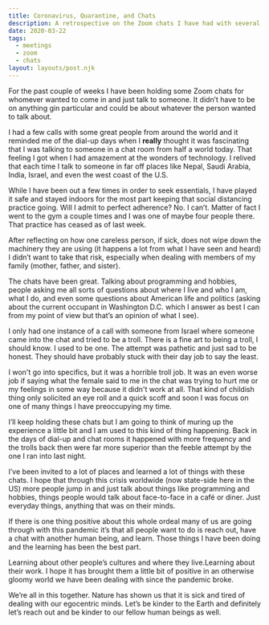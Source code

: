 ```yaml
---
title: Coronavirus, Quarantine, and Chats
description: A retrospective on the Zoom chats I have had with several people from around the world.
date: 2020-03-22
tags:
  - meetings
  - zoom
  - chats
layout: layouts/post.njk
---
```


For the past couple of weeks I have been holding some Zoom chats for whomever wanted to come in and just talk to someone. It didn’t have to be on anything gin particular and could be about whatever the person wanted to talk about.

I had a few calls with some great people from around the world and it reminded me of the dial-up days when I **really** thought it was fascinating that I was talking to someone in a chat room from half a world today. That feeling I got when I had amazement at the wonders of technology. I relived that each time I talk to someone in far off places like Nepal, Saudi Arabia, India, Israel, and even the west coast of the U.S.

While I have been out a few times in order to seek essentials, I have played it safe and stayed indoors for the most part keeping that social distancing practice going. Will I admit to perfect adherence? No. I can’t. Matter of fact I went to the gym a couple times and I was one of maybe four people there. That practice has ceased as of last week.

After reflecting on how one careless person, if sick, does not wipe down the machinery they are using (it happens a lot from what I have seen and heard) I didn’t want to take that risk, especially when dealing with members of my family (mother, father, and sister).

The chats have been great. Talking about programming and hobbies, people asking me all sorts of questions about where I live and who I am, what I do, and even some questions about American life and politics (asking about the current occupant in Washington D.C. which I answer as best I can from my point of view but that’s an opinion of what I see).

I only had one instance of a call with someone from Israel where someone came into the chat and tried to be a troll. There is a fine art to being a troll, I should know. I used to be one. The attempt was pathetic and just sad to be honest. They should have probably stuck with their day job to say the least.

I won't go into specifics, but it was a horrible troll job. It was an even worse job if saying what the female said to me in the chat was trying to hurt me or my feelings in some way because it didn't work at all. That kind of childish thing only solicited an eye roll and a quick scoff and soon I was focus on one of many things I have preoccupying my time.

I’ll keep holding these chats but I am going to think of muring up the experience a little bit and I am used to this kind of thing happening. Back in the days of dial-up and chat rooms it happened with more frequency and the trolls back then were far more superior than the feeble attempt by the one I ran into last night.

I’ve been invited to a lot of places and learned a lot of things with these chats. I hope that through this crisis worldwide (now state-side here in the US) more people jump in and just talk about things like programming and hobbies, things people would talk about face-to-face in a café or diner. Just everyday things, anything that was on their minds.

If there is one thing positive about this whole ordeal many of us are going through with this pandemic it’s that all people want to do is reach out, have a chat with another human being, and learn. Those things I have been doing and the learning has been the best part.

Learning about other people’s cultures and where they live.Learning about their work. I hope it has brought them a little bit of positive in an otherwise gloomy world we have been dealing with since the pandemic broke.

We’re all in this together. Nature has shown us that it is sick and tired of dealing with our egocentric minds. Let’s be kinder to the Earth and definitely let’s reach out and be kinder to our fellow human beings as well.
